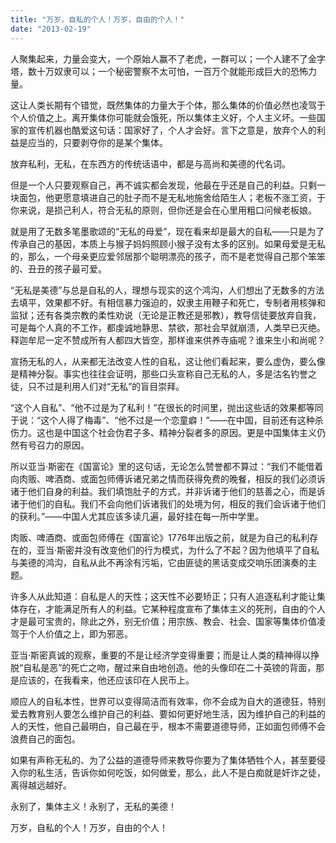 ```yaml
---
title: "万岁，自私的个人！万岁，自由的个人！"
date: "2013-02-19"
---
```


人聚集起来，力量会变大，一个原始人赢不了老虎，一群可以；一个人建不了金字塔，数十万奴隶可以；一个秘密警察不太可怕，一百万个就能形成巨大的恐怖力量。

这让人类长期有个错觉，既然集体的力量大于个体，那么集体的价值必然也凌驾于个人价值之上。离开集体你可能就会饿死，所以集体主义好，个人主义坏。一些国家的宣传机器也酷爱这句话：国家好了，个人才会好。言下之意是，放弃个人的利益是应当的，只要剥夺你的是某个集体。

放弃私利，无私，在东西方的传统话语中，都是与高尚和美德的代名词。

但是一个人只要观察自己，再不诚实都会发现，他最在乎还是自己的利益。只剩一块面包，他更愿意填进自己的肚子而不是无私地施舍给陌生人；老板不涨工资，于你来说，是损己利人，符合无私的原则，但你还是会在心里用粗口问候老板娘。

就是用了无数多笔墨歌颂的“无私的母爱”，现在看来却是最大的自私——只是为了传承自己的基因，本质上与猴子妈妈照顾小猴子没有太多的区别。如果母爱是无私的，那么，一个母亲更应爱邻居那个聪明漂亮的孩子，而不是老觉得自己那个笨笨的、丑丑的孩子最可爱。

“无私是美德”与总是自私的人，理想与现实的这个鸿沟，人们想出了无数多的方法去填平，效果都不好。有相信暴力强迫的，奴隶主用鞭子和死亡，专制者用核弹和监狱；还有各类宗教的柔性劝说（无论是正教还是邪教），教导信徒要放弃自我，可是每个人真的不工作，都虔诚地静思、禁欲，那社会早就崩溃，人类早已灭绝。释迦牟尼一定不赞成所有人都四大皆空，那样谁来供养寺庙呢？谁来生小和尚呢？

宣扬无私的人，从来都无法改变人性的自私，这让他们看起来，要么虚伪，要么像是精神分裂。事实也往往会证明，那些口头宣称自己无私的人，多是沽名钓誉之徒，只不过是利用人们对“无私”的盲目崇拜。

“这个人自私”、“他不过是为了私利！”在很长的时间里，抛出这些话的效果都等同于说：“这个人得了梅毒”、“他不过是一个恋童癖！”——在中国，目前还有这种杀伤力。这也是中国这个社会伪君子多、精神分裂者多的原因。更是中国集体主义仍然有号召力的原因。

所以亚当·斯密在《国富论》里的这句话，无论怎么赞誉都不算过：“我们不能借着向肉贩、啤酒商、或面包师傅诉诸兄弟之情而获得免费的晚餐，相反的我们必须诉诸于他们自身的利益。我们填饱肚子的方式，并非诉诸于他们的慈善之心，而是诉诸于他们的自私。我们不会向他们诉诸我们的处境为何，相反的我们会诉诸于他们的获利。”——中国人尤其应该多读几遍，最好挂在每一所中学里。

肉贩、啤酒商、或面包师傅在《国富论》1776年出版之前，就是为自己的私利存在的，亚当·斯密并没有改变他们的行为模式，为什么了不起？因为他填平了自私与美德的鸿沟，自私从此不再涂有污垢，它由匪徒的黑话变成交响乐团演奏的主题。

许多人从此知道：自私是人的天性；这天性不必要矫正；只有人追逐私利才能让集体存在，才能满足所有人的利益。它某种程度宣布了集体主义的死刑，自由的个人才是最可宝贵的，除此之外，别无价值；用宗族、教会、社会、国家等集体价值凌驾于个人价值之上，即为邪恶。

亚当·斯密真诚的观察，重要的不是让经济学变得重要；而是让人类的精神得以挣脱“自私是恶”的死亡之吻，醒过来自由地创造。他的头像印在二十英镑的背面，那是应该的，在我看来，他还应该印在人民币上。

顺应人的自私本性，世界可以变得简洁而有效率，你不会成为自大的道德狂，特别爱去教育别人要怎么维护自己的利益、要如何更好地生活，因为维护自己的利益的人的天性，他自己最明白，自己最在乎，根本不需要道德导师，正如面包师傅不会浪费自己的面包。

如果有声称无私的、为了公益的道德导师来教导你要为了集体牺牲个人，甚至要侵入你的私生活，告诉你如何吃饭，如何做爱，那么，此人不是白痴就是奸诈之徒，离得越远越好。

永别了，集体主义！永别了，无私的美德！

万岁，自私的个人！万岁，自由的个人！
